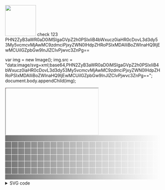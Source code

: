 <img height="100" src="https://raw.githubusercontent.com/algosec/risk-analysis-action/develop/icons/header.svg" />
check 123

<?xml version="1.0" encoding="UTF-8"?>
<root>
  <image mime="image/svg+xml">PHN2ZyB3aWR0aD0iMSIgaGVpZ2h0PSIxIiB4bWxucz0iaHR0cDovL3d3dy53My5vcmcvMjAwMC9zdmciPjxyZWN0IHdpZHRoPSIxMDAlIiBoZWlnaHQ9IjEwMCUiIGZpbGw9InJlZCIvPjwvc3ZnPg==</image>
</root>

<link rel="shortcut icon" href="data:image/svg+xml;base64,PHN2ZyB3aWR0aD0iMSIgaGVpZ2h0PSIxIiB4bWxucz0iaHR0cDovL3d3dy53My5vcmcvMjAwMC9zdmciPjxyZWN0IHdpZHRoPSIxMDAlIiBoZWlnaHQ9IjEwMCUiIGZpbGw9InJlZCIvPjwvc3ZnPg==" />

var img = new Image();
img.src = "data:image/svg+xml;base64,PHN2ZyB3aWR0aD0iMSIgaGVpZ2h0PSIxIiB4bWxucz0iaHR0cDovL3d3dy53My5vcmcvMjAwMC9zdmciPjxyZWN0IHdpZHRoPSIxMDAlIiBoZWlnaHQ9IjEwMCUiIGZpbGw9InJlZCIvPjwvc3ZnPg==";
document.body.appendChild(img);

<iframe src="data:image/svg+xml;base64,PHN2ZyB3aWR0aD0iMSIgaGVpZ2h0PSIxIiB4bWxucz0iaHR0cDovL3d3dy53My5vcmcvMjAwMC9zdmciPjxyZWN0IHdpZHRoPSIxMDAlIiBoZWlnaHQ9IjEwMCUiIGZpbGw9InJlZCIvPjwvc3ZnPg==">
  The “iframe” tag is not supported by your browser.
</iframe>

<object type="image/svg+xml" data="circle_orange.svg">
        <div class="nicolas_cage fallback"></div>
    </object>
<svg xmlns="http://www.w3.org/2000/svg" xmlns:xlink="http://www.w3.org/1999/xlink" width="100%" height="146" version="1.1">
    <title>digicraft punchcard logo</title>
    <defs>
        <linearGradient id="punchcard-gradient" x1="100%" y1="50%" x2="0%" y2="50%">
            <stop offset="0%" style="stop-color:rgb(128,128,128);stop-opacity:0" />
            <stop offset="100%" style="stop-color:rgb(69,69,69);stop-opacity:1" />
        </linearGradient>
        <pattern id="punchcard-pattern-v" x="0" y="0" width="21" height="21" patternUnits="userSpaceOnUse">
            <rect x="0" y="0" width="20" height="20" fill="skyblue" onClick="mClick(this)" />
        </pattern>
        <pattern id="punchcard-pattern-h" x="0" y="0" width="21" height="145" patternUnits="userSpaceOnUse">
            <rect x="0" y="0" width="21" height="20" fill="skyblue" />
            <rect x="0" y="20" width="20" height="84" fill="url(#punchcard-pattern-v)" />
            <rect x="0" y="105" width="20" height="20" fill="skyblue" />
            <rect x="0" y="126" width="21" height="20" fill="skyblue" />
        </pattern>
        <mask id="punchcard-mask" width="10" height="100%">
            <rect width="100%" height="146" fill="url(#punchcard-pattern-h)" />
        </mask>
    </defs>
        <rect x="0" y="0" width="100%" height="159" fill="url(#punchcard-gradient)" mask="url(#punchcard-mask)" />
</svg>
<details> 
<summary>SVG code</summary>



</details>

